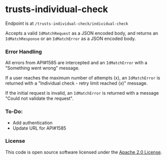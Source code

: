 
# trusts-individual-check

Endpoint is at `/trusts-individual-check/individual-check`

Accepts a valid `IdMatchRequest` as a JSON encoded body, and returns an `IdMatchResponse` or an `IdMatchError` as a JSON encoded body.

### Error Handling

All errors from API#1585 are intercepted and an `IdMatchError` with a "Something went wrong" message.

If a user reaches the maximum number of attempts (x), an `IdMatchError` is returned with a "Individual check - retry limit reached (x)" message.

If the initial request is invalid, an `IdMatchError` is returned with a message "Could not validate the request".

### To-Do:

- Add authentication
- Update URL for API#1585

### License

This code is open source software licensed under the [Apache 2.0 License]("http://www.apache.org/licenses/LICENSE-2.0.html").
